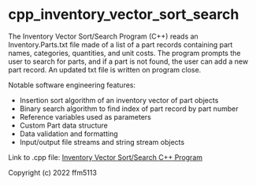 # cpp_inventory_vector_sort_search
The Inventory Vector Sort/Search Program (C++) reads an Inventory.Parts.txt file made of a list of a part records containing part names, categories, quantities, and unit costs. The program prompts the user to search for parts, and if a part is not found, the user can add a new part record. An updated txt file is written on program close. 

Notable software engineering features:
<ul>
  <li>Insertion sort algorithm of an inventory vector of part objects</li>
  <li>Binary search algorithm to find index of part record by part number</li>
  <li>Reference variables used as parameters</li>
  <li>Custom Part data structure</li>
  <li>Data validation and formatting</li>
  <li>Input/output file streams and string stream objects</li>
</ul>

Link to .cpp file: <a href="https://github.com/ffm5113/cpp_inventory_vector_search_sort/blob/main/InventoryVectorSortNSearch.cpp">Inventory Vector Sort/Search C++ Program</a>

Copyright (c) 2022 ffm5113
